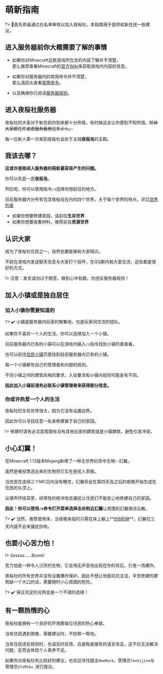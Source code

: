 # 萌新指南

?> 🔰首先恭喜通过白名单审核以加入夜桜社，本指南用于提供给新住民一些建议。

## 进入服务器前你大概需要了解的事情

- 如果你对Minecraft这款游戏所包含的内容了解并不清楚，  
  那么推荐查看Minecraft的[官方Wiki](https://minecraft-zh.gamepedia.com/Minecraft_Wiki)来获取游戏内内容的信息。  

- 如果你对服务器内的常用命令并不清楚，  
  那么请回头查看[常用命令](NS_Server/commands.md)。

- 以及确保你已阅读[服务器规则](NS_Server/rules.md)。

## 进入夜桜社服务器

夜桜社的大家对于新住民的到来都十分热情，有时候这会让你感到不知所措。~~除非大家都在忙或者服务器里没多少人。~~

每一位新人第一次来到夜桜社会处于主城**夜桜岛**的主殿。

## 我该去哪？

**这或许是刚进入服务器的萌新最容易产生的问题。**

你可以先逛一逛**夜桜岛**。

然后呢，你可以使用指令`/z`选择你想前往的地方。

目前服务器内分布有包含夜桜岛在内的四个世界，关于每个世界的特点，详见[世界列表](NS_Server/worlds.md)

- 如果你想要修建家园，请前往**生存世界**  
- 如果你想要收集材料，推荐前往**资源世界**  

## 认识大家

成为了夜桜社住民之一，自然也要能够和大家相识。

不妨在游戏内发送聊天信息与大家打个招呼，在QQ群内和大家交流，这些都是很好的方式。

!> 注意：发言请勿过于随意，做到心中有数。勿违反服务器规则！

## 加入小镇或是独自居住

### 加入小镇你需要知道的

?> :heavy_check_mark: 小镇是服务器内玩家的聚集地，也是玩家间交流的团队。

如果你不喜欢一个人的生活，你可以选择加入一个小镇。

目前服务器内已有的小镇可以在游戏内输入`/z`指令找到小镇列表查看。

也可以前往[住民小镇](NS_Server/Town.md)页面找到目前服务器内已有的小镇。

每一个小镇都有自己的管理者和内部的规则。

不同小镇之间的建筑风格的要求，入驻要求和小镇内规则可能各有不同。

**因此加入小镇前请务必联系小镇管理者来获得部分信息。**

### 你或许热爱一个人的生活

夜桜社的生存世界很大，因为它没有设置边界。

因此你可以寻找任意一处来修建属于自己的家园。

!> 修建时请务必注意周围有没有其他玩家的建筑或是小镇建筑，避免引发冲突。

## 小心幻翼！

在Minecraft 1.13版本Mojang新增了一种主世界的空中生物--幻翼。

虽然是被投票选出来的生物但它实在是扰人至极。

当住民在连续三个MC日内没有睡觉，幻翼将会在第四天及之后的夜晚开始生成在住民的头顶上。

尖啸声环绕耳旁，经常性的俯冲攻击骚扰让住民们不能安心地修建自己的家园。

**因此！**你可以使用`/z`命令打开菜单选择**击杀附近幻翼**让周围的幻翼烟消云散。

?> :heavy_check_mark: 当然，推荐使用床，当夜晚来临时只需在床上躺上**<span style="text-decoration: underline;">约6秒钟</span>**。幻翼在三天内就不会来骚扰你啦。

## 也要小心苦力怕！

!> Ssssss......Boom!

苦力怕是一种令人讨厌的生物，它会悄无声息地出现在你的背后，引发一场爆炸。

夜桜社的所有世界并没有设置爆炸保护。因此不想让地面坑坑洼洼，辛苦修建的建筑缺一个大口的话，需要随时小心周围的危险。

?> :heavy_check_mark: 保证充足的光照会是一个不错的选择！

## 有一颗热情的心

夜桜社能拥有一个良好的环境靠每位住民的热心奉献。

当有住民遇到困难，需要建议时，不妨帮一帮他。

当有住民违反规则时，也请及时反馈，应避免直接性的语言攻击，这不仅无法解决问题，反而会体现个人素养不足。

如果你对夜桜社有比较好的建议，也欢迎寻找服主`MoeMark`，管理员`Tenkijino`与管理员`ItsMiku_`进行提议。
